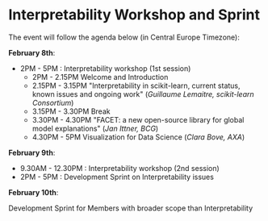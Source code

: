 # Interpretability Workshop and Sprint
The event will follow the agenda below (in Central Europe Timezone):

**February 8th**:
- 2PM - 5PM : Interpretability workshop (1st session)
  - 2PM - 2.15PM Welcome and Introduction
  - 2.15PM - 3.15PM "Interpretability in scikit-learn, current status, known issues and ongoing work" (*Guillaume Lemaitre, scikit-learn Consortium*)
  - 3.15PM - 3.30PM Break
  - 3.30PM - 4.30PM "FACET: a new open-source library for global model explanations" (*Jan Ittner, BCG*)
  - 4.30PM - 5PM Visualization for Data Science (*Clara Bove, AXA*) 

**February 9th**:
- 9.30AM - 12.30PM : Interpretability workshop (2nd session)
- 2PM - 5PM : Development Sprint on Interpretability issues

**February 10th**:

Development Sprint for Members with broader scope than Interpretability
